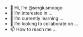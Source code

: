 - 👋 Hi, I’m @sergiusmoogo
- 👀 I’m interested in ...
- 🌱 I’m currently learning ...
- 💞️ I’m looking to collaborate on ...
- 📫 How to reach me ...

<!---
sergiusmoogo/sergiusmoogo is a ✨ special ✨ repository because its `README.md` (this file) appears on your GitHub profile.
You can click the Preview link to take a look at your changes.
--->
